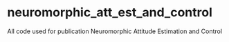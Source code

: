# neuromorphic_att_est_and_control
All code used for publication Neuromorphic Attitude Estimation and Control
